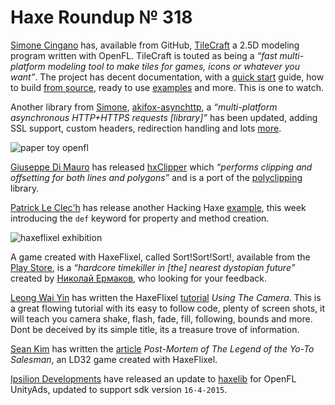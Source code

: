 [_template]: ../templates/roundup.html
[date]: / "2015-05-06 10:00:00"
[modified]: / "2015-05-06 10:00:00"
[published]: / "2015-05-06 14:15:00"
[“”]: a ""
# Haxe Roundup № 318

[Simone Cingano][gh1] has, available from GitHub, [TileCraft][l1] a 2.5D modeling
program written with OpenFL. TileCraft is touted as being a _“fast multi-platform 
modeling tool to make tiles for games, icons or whatever you want”_. The project has
decent documentation, with a [quick start][l2] guide, how to build [from source][l3],
ready to use [examples][l4] and more. This is one to watch.

Another library from [Simone][gh1], [akifox-asynchttp][l5], a _“multi-platform 
asynchronous HTTP+HTTPS requests [library]”_ has been updated, adding SSL support,
custom headers, redirection handling and lots [more][l6].

![paper toy openfl](/img/318/papertoy.jpg "Two Pixlrr papertoy generated with OpenFL, cut with @OfficialCricut by @MatthijsKamstra")

[Giuseppe Di Mauro][gh2] has released [hxClipper][l7] which _“performs clipping and 
offsetting for both lines and polygons”_ and is a port of the [polyclipping][l8]
library.

[Patrick Le Clec'h][tw1] has release another Hacking Haxe [example][l9], this week
introducing the `def` keyword for property and method creation.

![haxeflixel exhibition](/img/318/exhibition.jpg "@Tsai_AGw HaxeFlixel game at Yodex")

A game created with HaxeFlixel, called Sort!Sort!Sort!, available from  the 
[Play Store][l10], is a _“hardcore timekiller in [the] nearest dystopian future”_ created
by [Николай Ермаков][fb1], who looking for your feedback.

[Leong Wai Yin][tw2] has written the HaxeFlixel [tutorial][l11] _Using The Camera_.
This is a great flowing tutorial with its easy to follow code, plenty of screen shots,
it will teach you camera shake, flash, fade, fill, following, bounds and more. 
Dont be deceived by its simple title, its a treasure trove of information.

[Sean Kim][l12] has written the [article][l13] _Post-Mortem of The Legend of the
Yo-To Salesman_, an LD32 game created with HaxeFlixel.

[Ipsilion Developments][tw3] have released an update to [haxelib][l14] for OpenFL
UnityAds, updated to support sdk version `16-4-2015`.

[fb1]: https://ru-ru.facebook.com/people/Николай-Ермаков/100001546425524 "@Николай Ермаков"

[tw3]: https://twitter.com/ipsilondev "@ipsilondev"
[tw2]: https://twitter.com/laxa88 "@laxa88"
[tw1]: https://twitter.com/pleclech "@pleclech"

[gh2]: https://github.com/azrafe7 "@azrafe7"
[gh1]: https://github.com/yupswing "@yupswing"
	
[l14]: http://lib.haxe.org/p/openfl-unityads "OpenFL UnityAds on HaxeLib"
[l13]: http://seankimdesign.com/blog/gaming/post-mortem-of-the-legend-of-the-yo-to-salesman/ "Post Mortem of The Legend of the Yo-To Salesman"
[l12]: http://seankimdesign.com "@seankim"
[l11]: http://coinflipstudios.com/devblog/?p=313 "HaxeFlixel Tutorial - Using The Camera"
[l10]: https://play.google.com/store/apps/details?id=com.n06rin.sortsortsort "Sort!Sort!Sort!"
[l9]: http://hacking-haxe.atouchofcode.com/#DB814 "Hacking Haxe Def Keyword"
[l8]: http://sourceforge.net/projects/polyclipping/ "PolyClipping on SourceForge"
[l7]: https://github.com/azrafe7/hxClipper "hxClipper on GitHub"
[l6]: https://github.com/yupswing/akifox-asynchttp/pull/4 "Akifox-asynchttp v4 on GitHub"
[l5]: http://lib.haxe.org/p/akifox-asynchttp "Akifox-asynchttp on HaxeLib"
[l4]: https://github.com/yupswing/TileCraft#examples "TileCraft examples"
[l3]: https://github.com/yupswing/TileCraft#try-it "Build TileCraft from Source"
[l2]: https://github.com/yupswing/TileCraft/blob/master/GUIDE.md "TileCraft Guide"
[l1]: https://github.com/yupswing/TileCraft "TileCraft on GitHub"